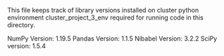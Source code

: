 This file keeps track of library versions installed on cluster python environment cluster_project_3_env required for running code in this directory. 

NumPy Version: 1.19.5
Pandas Version: 1.1.5
Nibabel Version: 3.2.2
SciPy version: 1.5.4
